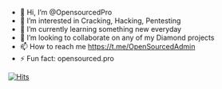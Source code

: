 - 👋 Hi, I’m @OpensourcedPro
- 👀 I’m interested in Cracking, Hacking, Pentesting
- 🌱 I’m currently learning something new everyday
- 💞️ I’m looking to collaborate on any of my Diamond projects
- 📫 How to reach me https://t.me/OpenSourcedAdmin
- ⚡ Fun fact: opensourced.pro

<!---
OpensourcedPro/OpensourcedPro is a ✨ special ✨ repository because its `README.md` (this file) appears on your GitHub profile.
You can click the Preview link to take a look at your changes.
--->

<a href="https://hits.sh/github.com/OpensourcedPro/"><img alt="Hits" src="https://hits.sh/github.com/OpensourcedPro.svg"/></a>

